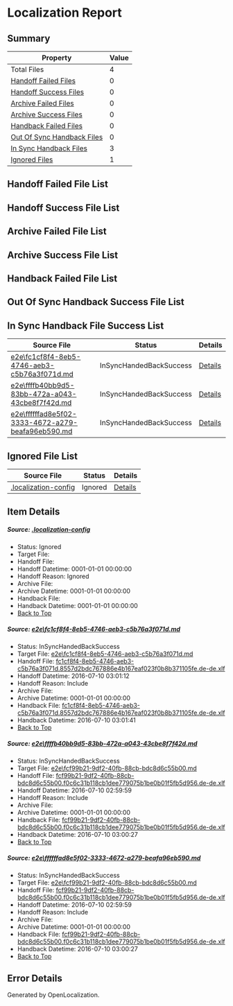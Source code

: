 # <a name='report-top'></a> Localization Report

## Summary
 Property | Value 
 -------- | ----- 
 Total Files | 4
[ Handoff Failed Files ](#handoff-failed-list)| 0
[ Handoff Success Files ](#handoff-success-list)| 0
[ Archive Failed Files ](#archive-failed-list)| 0
[ Archive Success Files ](#archive-success-list)| 0
[ Handback Failed Files ](#handback-failed-list)| 0
[ Out Of Sync Handback Files ](#outofsync-handback-success-list)| 0
[ In Sync Handback Files ](#insync-handback-success-list)| 3
[ Ignored Files ](#ignored-list)| 1

## <a name='handoff-failed-list'></a> Handoff Failed File List

## <a name='handoff-success-list'></a> Handoff Success File List

## <a name='archive-failed-list'></a> Archive Failed File List

## <a name='archive-success-list'></a> Archive Success File List

## <a name='handback-failed-list'></a> Handback Failed File List

## <a name='outofsync-handback-success-list'></a> Out Of Sync Handback Success File List

## <a name='insync-handback-success-list'></a> In Sync Handback File Success List
 Source File | Status | Details 
 ----------- | ------ | ------- 
 [e2e\fc1cf8f4-8eb5-4746-aeb3-c5b76a3f071d.md](https://github.com/OpenLocalizationTestOrg/oltest/blob/a2310680ca6d068dee4b97b58d67ff4430d20e44/e2e/fc1cf8f4-8eb5-4746-aeb3-c5b76a3f071d.md) | InSyncHandedBackSuccess | [Details](#204092f3f79c72f7e0dbfabecdadd1eb096721e71)
 [e2e\ffffb40bb9d5-83bb-472a-a043-43cbe8f7f42d.md](https://github.com/OpenLocalizationTestOrg/oltest/blob/c1d941d6a7ed71c8b2cc79c7974437961befa999/e2e/ffffb40bb9d5-83bb-472a-a043-43cbe8f7f42d.md) | InSyncHandedBackSuccess | [Details](#4a3e0cd8ec9df0fb49d32a38e82a562813d14b162)
 [e2e\ffffffad8e5f02-3333-4672-a279-beafa96eb590.md](https://github.com/OpenLocalizationTestOrg/oltest/blob/a2310680ca6d068dee4b97b58d67ff4430d20e44/e2e/ffffffad8e5f02-3333-4672-a279-beafa96eb590.md) | InSyncHandedBackSuccess | [Details](#4a3e0cd8ec9df0fb49d32a38e82a562813d14b163)

## <a name='ignored-list'></a> Ignored File List
 Source File | Status | Details 
 ----------- | ------ | ------- 
 [.localization-config](https://github.com/OpenLocalizationTestOrg/oltest/blob/a2310680ca6d068dee4b97b58d67ff4430d20e44/.localization-config) | Ignored | [Details](#3d4f252ac210baf56311d7e97dcc2db10974dbd20)

## Item Details
##### <a name='3d4f252ac210baf56311d7e97dcc2db10974dbd20'></a> Source: [.localization-config](https://github.com/OpenLocalizationTestOrg/oltest/blob/a2310680ca6d068dee4b97b58d67ff4430d20e44/.localization-config)
* Status: Ignored
* Target File: 
* Handoff File: 
* Handoff Datetime: 0001-01-01 00:00:00
* Handoff Reason: Ignored
* Archive File: 
* Archive Datetime: 0001-01-01 00:00:00
* Handback File: 
* Handback Datetime: 0001-01-01 00:00:00
* [Back to Top](#report-top)

##### <a name='204092f3f79c72f7e0dbfabecdadd1eb096721e71'></a> Source: [e2e\fc1cf8f4-8eb5-4746-aeb3-c5b76a3f071d.md](https://github.com/OpenLocalizationTestOrg/oltest/blob/a2310680ca6d068dee4b97b58d67ff4430d20e44/e2e/fc1cf8f4-8eb5-4746-aeb3-c5b76a3f071d.md)
* Status: InSyncHandedBackSuccess
* Target File: [e2e\fc1cf8f4-8eb5-4746-aeb3-c5b76a3f071d.md](https://github.com/OpenLocalizationTestOrg/oltest-dede-fly/blob/24ab370ef3cd5edc5c5a43904d1a56c33864f555/e2e/fc1cf8f4-8eb5-4746-aeb3-c5b76a3f071d.md)
* Handoff File: [fc1cf8f4-8eb5-4746-aeb3-c5b76a3f071d.8557d2bdc767886e4b167eaf023f0b8b371105fe.de-de.xlf](https://github.com/OpenLocalizationTestOrg/olhandoff-e2e/blob/84382fc0fb2a828205269e4feb00282e4df0bba1/ol-handoff/OpenLocalizationTestOrg/oltest-dede-fly/ci/ht/fc1cf8f4-8eb5-4746-aeb3-c5b76a3f071d.8557d2bdc767886e4b167eaf023f0b8b371105fe.de-de.xlf)
* Handoff Datetime: 2016-07-10 03:01:12
* Handoff Reason: Include
* Archive File: 
* Archive Datetime: 0001-01-01 00:00:00
* Handback File: [fc1cf8f4-8eb5-4746-aeb3-c5b76a3f071d.8557d2bdc767886e4b167eaf023f0b8b371105fe.de-de.xlf](https://github.com/OpenLocalizationTestOrg/olhandback-e2e/blob/7bee98bacbed4c149bb1a3bac6b38c9a2c92d832/ol-handback/OpenLocalizationTestOrg/oltest-dede-fly/ci/ht/fc1cf8f4-8eb5-4746-aeb3-c5b76a3f071d.8557d2bdc767886e4b167eaf023f0b8b371105fe.de-de.xlf)
* Handback Datetime: 2016-07-10 03:01:41
* [Back to Top](#report-top)

##### <a name='4a3e0cd8ec9df0fb49d32a38e82a562813d14b162'></a> Source: [e2e\ffffb40bb9d5-83bb-472a-a043-43cbe8f7f42d.md](https://github.com/OpenLocalizationTestOrg/oltest/blob/c1d941d6a7ed71c8b2cc79c7974437961befa999/e2e/ffffb40bb9d5-83bb-472a-a043-43cbe8f7f42d.md)
* Status: InSyncHandedBackSuccess
* Target File: [e2e\fcf99b21-9df2-40fb-88cb-bdc8d6c55b00.md](https://github.com/OpenLocalizationTestOrg/oltest-dede-fly/blob/09b89b9cc7c322d88b09ff04b975e4967ea425cb/e2e/fcf99b21-9df2-40fb-88cb-bdc8d6c55b00.md)
* Handoff File: [fcf99b21-9df2-40fb-88cb-bdc8d6c55b00.f0c6c31b118cb1dee779075b1be0b01f5fb5d956.de-de.xlf](https://github.com/OpenLocalizationTestOrg/olhandoff-e2e/blob/2b8344375d828ca08c5c755b6d136c4c08779e24/ol-handoff/OpenLocalizationTestOrg/oltest-dede-fly/ci/ht/fcf99b21-9df2-40fb-88cb-bdc8d6c55b00.f0c6c31b118cb1dee779075b1be0b01f5fb5d956.de-de.xlf)
* Handoff Datetime: 2016-07-10 02:59:59
* Handoff Reason: Include
* Archive File: 
* Archive Datetime: 0001-01-01 00:00:00
* Handback File: [fcf99b21-9df2-40fb-88cb-bdc8d6c55b00.f0c6c31b118cb1dee779075b1be0b01f5fb5d956.de-de.xlf](https://github.com/OpenLocalizationTestOrg/olhandback-e2e/blob/bc843223b35bfb80cf8ca5382582d00d90736ae3/ol-handback/OpenLocalizationTestOrg/oltest-dede-fly/ci/ht/fcf99b21-9df2-40fb-88cb-bdc8d6c55b00.f0c6c31b118cb1dee779075b1be0b01f5fb5d956.de-de.xlf)
* Handback Datetime: 2016-07-10 03:00:27
* [Back to Top](#report-top)

##### <a name='4a3e0cd8ec9df0fb49d32a38e82a562813d14b163'></a> Source: [e2e\ffffffad8e5f02-3333-4672-a279-beafa96eb590.md](https://github.com/OpenLocalizationTestOrg/oltest/blob/a2310680ca6d068dee4b97b58d67ff4430d20e44/e2e/ffffffad8e5f02-3333-4672-a279-beafa96eb590.md)
* Status: InSyncHandedBackSuccess
* Target File: [e2e\fcf99b21-9df2-40fb-88cb-bdc8d6c55b00.md](https://github.com/OpenLocalizationTestOrg/oltest-dede-fly/blob/09b89b9cc7c322d88b09ff04b975e4967ea425cb/e2e/fcf99b21-9df2-40fb-88cb-bdc8d6c55b00.md)
* Handoff File: [fcf99b21-9df2-40fb-88cb-bdc8d6c55b00.f0c6c31b118cb1dee779075b1be0b01f5fb5d956.de-de.xlf](https://github.com/OpenLocalizationTestOrg/olhandoff-e2e/blob/2b8344375d828ca08c5c755b6d136c4c08779e24/ol-handoff/OpenLocalizationTestOrg/oltest-dede-fly/ci/ht/fcf99b21-9df2-40fb-88cb-bdc8d6c55b00.f0c6c31b118cb1dee779075b1be0b01f5fb5d956.de-de.xlf)
* Handoff Datetime: 2016-07-10 02:59:59
* Handoff Reason: Include
* Archive File: 
* Archive Datetime: 0001-01-01 00:00:00
* Handback File: [fcf99b21-9df2-40fb-88cb-bdc8d6c55b00.f0c6c31b118cb1dee779075b1be0b01f5fb5d956.de-de.xlf](https://github.com/OpenLocalizationTestOrg/olhandback-e2e/blob/bc843223b35bfb80cf8ca5382582d00d90736ae3/ol-handback/OpenLocalizationTestOrg/oltest-dede-fly/ci/ht/fcf99b21-9df2-40fb-88cb-bdc8d6c55b00.f0c6c31b118cb1dee779075b1be0b01f5fb5d956.de-de.xlf)
* Handback Datetime: 2016-07-10 03:00:27
* [Back to Top](#report-top)


## Error Details

Generated by OpenLocalization.
